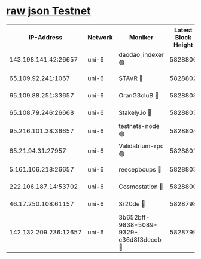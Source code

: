[raw json Testnet](https://rpc-check.junot.stavr.tech/junot/rpc-junot-result.json)
=


<table><tr><th>IP-Address</th><th>Network</th><th>Moniker</th><th>Latest Block Height</th><th>Earliest Block Height</th><th>Catching Up</th><th>Tx Index</th><th>Voting Power</th><th>Scan Time</th></tr><tr><td>143.198.141.42:26657</td><td>uni-6</td><td>daodao_indexer 🟢</td><td>5828806</td><td>1</td><td>False</td><td>off</td><td>0</td><td>2023-12-06T10:57:29.093948208UTC</td></tr><tr><td>65.109.92.241:1067</td><td>uni-6</td><td>STAVR 🔴</td><td>5828802</td><td>1138541</td><td>False</td><td>on</td><td>6042</td><td>2023-12-06T10:57:18.581322389UTC</td></tr><tr><td>65.109.88.251:33657</td><td>uni-6</td><td>OranG3cluB 🔴</td><td>5828808</td><td>1138541</td><td>False</td><td>on</td><td>11</td><td>2023-12-06T10:57:33.571782078UTC</td></tr><tr><td>65.108.79.246:26668</td><td>uni-6</td><td>Stakely.io 🔴</td><td>5828803</td><td>1570872</td><td>False</td><td>on</td><td>1192034</td><td>2023-12-06T10:57:19.589830196UTC</td></tr><tr><td>95.216.101.38:36657</td><td>uni-6</td><td>testnets-node 🟢</td><td>5828804</td><td>1615130</td><td>False</td><td>on</td><td>0</td><td>2023-12-06T10:57:21.982652257UTC</td></tr><tr><td>65.21.94.31:27957</td><td>uni-6</td><td>Validatrium-rpc 🟢</td><td>5828801</td><td>2943363</td><td>False</td><td>on</td><td>0</td><td>2023-12-06T10:57:14.065438208UTC</td></tr><tr><td>5.161.106.218:26657</td><td>uni-6</td><td>reecepbcups 🔴</td><td>5828803</td><td>4468422</td><td>False</td><td>on</td><td>105015</td><td>2023-12-06T10:57:19.225457235UTC</td></tr><tr><td>222.106.187.14:53702</td><td>uni-6</td><td>Cosmostation 🔴</td><td>5828800</td><td>5344501</td><td>False</td><td>on</td><td>110003</td><td>2023-12-06T10:57:11.685808777UTC</td></tr><tr><td>46.17.250.108:61157</td><td>uni-6</td><td>Sr20de 🔴</td><td>5828798</td><td>5727371</td><td>False</td><td>on</td><td>28</td><td>2023-12-06T10:57:06.033049067UTC</td></tr><tr><td>142.132.209.236:12657</td><td>uni-6</td><td>3b652bff-9838-5089-9329-c36d8f3deceb 🔴</td><td>5828799</td><td>5821280</td><td>False</td><td>on</td><td>157563</td><td>2023-12-06T10:57:10.424267694UTC</td></tr></table>